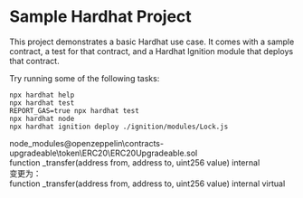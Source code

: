 # Sample Hardhat Project

This project demonstrates a basic Hardhat use case. It comes with a sample contract, a test for that contract, and a Hardhat Ignition module that deploys that contract.

Try running some of the following tasks:

```shell
npx hardhat help
npx hardhat test
REPORT_GAS=true npx hardhat test
npx hardhat node
npx hardhat ignition deploy ./ignition/modules/Lock.js
```
node_modules\@openzeppelin\contracts-upgradeable\token\ERC20\ERC20Upgradeable.sol
<br>
function _transfer(address from, address to, uint256 value) internal
<br>
变更为：
<br>
function _transfer(address from, address to, uint256 value) internal virtual